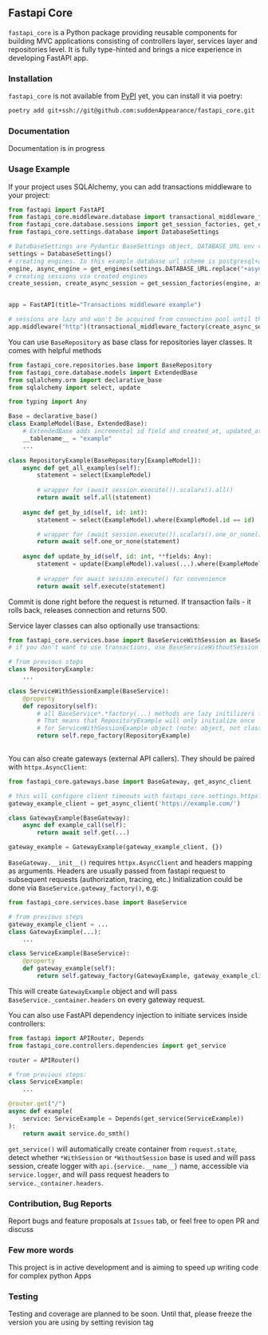 ## Fastapi Core

`fastapi_core` is a Python package providing reusable components for building MVC applications
consisting of controllers layer, services layer and repositories level. 
It is fully type-hinted and brings a nice experience in developing FastAPI app. 

### Installation

`fastapi_core` is not available from [PyPI](https://pypi.org) yet, you can install it via poetry:

```bash
poetry add git+ssh://git@github.com:suddenAppearance/fastapi_core.git
```

### Documentation

Documentation is in progress

### Usage Example

If your project uses SQLAlchemy, you can add transactions middleware to your project:

```python
from fastapi import FastAPI
from fastapi_core.middleware.database import transactional_middleware_factory
from fastapi_core.database.sessions import get_session_factories, get_engines
from fastapi_core.settings.database import DatabaseSettings

# DatabaseSettings are Pydantic BaseSettings object, DATABASE_URL env variable is required to initialize it
settings = DatabaseSettings()
# creating engines. In this example database url scheme is postgresql+asyncpg://
engine, async_engine = get_engines(settings.DATABASE_URL.replace("+asyncpg", ""), settings.DATABASE_URL)
# creating sessions via created engines
create_session, create_async_session = get_session_factories(engine, async_engine)


app = FastAPI(title="Transactions middleware example")

# sessions are lazy and won't be acquired from connection pool until the first call to .session from repositories
app.middleware("http")(transactional_middleware_factory(create_async_session=create_async_session))
```

You can use `BaseRepository` as base class for repositories layer classes. It comes with helpful methods
```python
from fastapi_core.repositories.base import BaseRepository
from fastapi_core.database.models import ExtendedBase
from sqlalchemy.orm import declarative_base
from sqlalchemy import select, update

from typing import Any

Base = declarative_base()
class ExampleModel(Base, ExtendedBase):
    # ExtendedBase adds incremental id field and created_at, updated_at timezone aware datetime fields
    __tablename__ = "example"
    ...

class RepositoryExample(BaseRepository[ExampleModel]):
    async def get_all_examples(self):
        statement = select(ExampleModel)
        
        # wrapper for (await session.execute()).scalars().all()
        return await self.all(statement)
    
    async def get_by_id(self, id: int):
        statement = select(ExampleModel).where(ExampleModel.id == id)

        # wrapper for (await session.execute()).scalars().one_or_none()
        return await self.one_or_none(statement)
    
    async def update_by_id(self, id: int, **fields: Any):
        statement = update(ExampleModel).values(...).where(ExampleModel.id == id)
    
        # wrapper for await session.execute() for convenience
        return await self.execute(statement)
```
Commit is done right before the request is returned. If transaction fails - it rolls back, releases connection
and returns 500.

Service layer classes can also optionally use transactions:

```python
from fastapi_core.services.base import BaseServiceWithSession as BaseService
# if you don't want to use transactions, use BaseServiceWithoutSession instead

# from previous steps
class RepositoryExample:
    ...

class ServiceWithSessionExample(BaseService):
    @property
    def repository(self):
        # all BaseService*.*factory(...) methods are lazy initilizers for objects.
        # That means that RepositoryExample will only initialize once
        # for ServiceWithSessionExample object (note: object, not class)
        return self.repo_factory(RepositoryExample)
    
```
You can also create gateways (external API callers). They should be paired with `httpx.AsyncClient`:

```python
from fastapi_core.gateways.base import BaseGateway, get_async_client

# this will configure client timeouts with fastapi_core.settings.httpx.HTTPXConfig
gateway_example_client = get_async_client('https://example.com/')

class GatewayExample(BaseGateway):
    async def example_call(self):
        return await self.get(...)

gateway_example = GatewayExample(gateway_example_client, {})
```

`BaseGateway.__init__()` requires `httpx.AsyncClient` and headers mapping as arguments.
Headers are usually passed from fastapi request to subsequent requests (authorization, tracing, etc.)
Initialization could be done via `BaseService.gateway_factory()`, e.g:

```python
from fastapi_core.services.base import BaseService

# from previous steps
gateway_example_client = ...
class GatewayExample(...):
    ...

class ServiceExample(BaseService):
    @property
    def gateway_example(self):
        return self.gateway_factory(GatewayExample, gateway_example_client)

```
This will create `GatewayExample` object and will pass `BaseService._container.headers` on every gateway request.

You can also use FastAPI dependency injection to initiate services inside controllers:

```python
from fastapi import APIRouter, Depends
from fastapi_core.controllers.dependencies import get_service

router = APIRouter()

# from previous steps:
class ServiceExample:
    ...

@router.get("/")
async def example(
    service: ServiceExample = Depends(get_service(ServiceExample))
):
    return await service.do_smth()
```

`get_service()` will automatically create container from `request.state`, detect whether `*WithSession` or `*WithoutSession` base is used
and will pass session, create logger with `api.{service.__name__}` name, accessible via `service.logger`, 
and will pass request headers to `service._container.headers`. 

### Contribution, Bug Reports

Report bugs and feature proposals at `Issues` tab, or feel free to open PR and discuss

### Few more words

This project is in active development and is aiming to speed up writing code for complex python Apps

### Testing

Testing and coverage are planned to be soon. Until that, please freeze the version you are using by setting revision tag